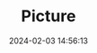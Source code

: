 ---
weight: 1
images:
- /images/edited/291.jpeg
title: Picture
date: 2024-02-03 14:56:13
tags: [luminarneo,work,ilce7m3]
---